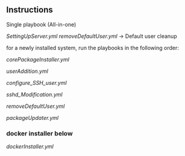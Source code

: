 ## Instructions

Single playbook (All-in-one)

*SettingUpServer.yml*
*removeDefaultUser.yml* -> Default user cleanup

for a newly installed system, run the playbooks in the following order:

*corePackageInstaller.yml*

*userAddition.yml*

*configure_SSH_user.yml*

*sshd_Modification.yml*

*removeDefaultUser.yml*

*packageUpdater.yml*

### docker installer below

*dockerInstaller.yml*
